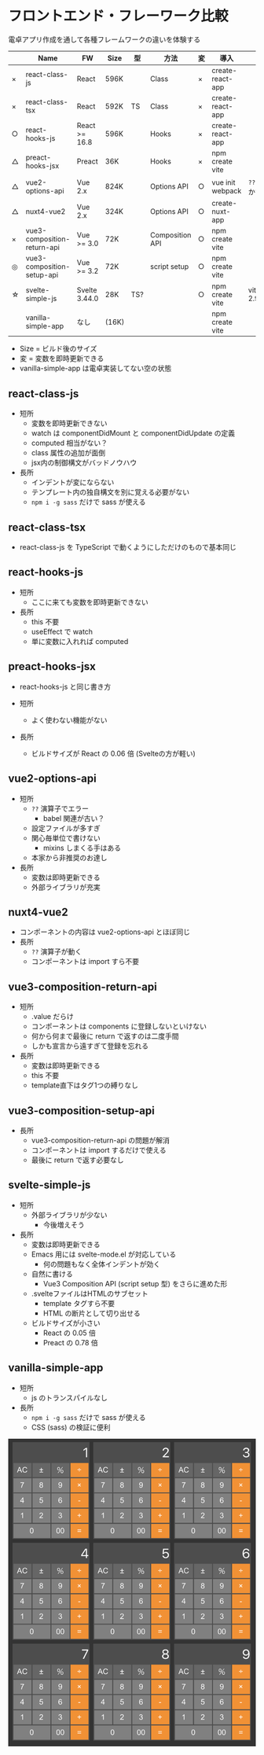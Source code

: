 # フロントエンド・フレーワーク比較

電卓アプリ作成を通して各種フレームワークの違いを体験する

|    | Name                        | FW            | Size  | 型  | 方法            | 変 | 導入             |             |
|----|-----------------------------|---------------|-------|-----|-----------------|----|------------------|-------------|
| × | react-class-js              | React         | 596K  |     | Class           | × | create-react-app |             |
| × | react-class-tsx             | React         | 592K  | TS  | Class           | × | create-react-app |             |
| ○ | react-hooks-js              | React >= 16.8 | 596K  |     | Hooks           | × | create-react-app |             |
| △ | preact-hooks-jsx            | Preact        | 36K   |     | Hooks           | × | npm create vite  |             |
| △ | vue2-options-api            | Vue 2.x       | 824K  |     | Options API     | ○ | vue init webpack | `??` 動かず |
| △ | nuxt4-vue2                  | Vue 2.x       | 324K  |     | Options API     | ○ | create-nuxt-app  |             |
| × | vue3-composition-return-api | Vue >= 3.0    | 72K   |     | Composition API | ○ | npm create vite  |             |
| ◎ | vue3-composition-setup-api  | Vue >= 3.2    | 72K   |     | script setup    | ○ | npm create vite  |             |
| ☆ | svelte-simple-js            | Svelte 3.44.0 | 28K   | TS? |                 | ○ | npm create vite  | vite 2.9.0  |
|    | vanilla-simple-app          | なし          | (16K) |     |                 |    | npm create vite  |             |

- Size = ビルド後のサイズ
- 変 = 変数を即時更新できる
- vanilla-simple-app は電卓実装してない空の状態

## react-class-js

- 短所
  - 変数を即時更新できない
  - watch は componentDidMount と componentDidUpdate の定義
  - computed 相当がない？
  - class 属性の追加が面倒
  - jsx内の制御構文がバッドノウハウ
- 長所
  - インデントが変にならない
  - テンプレート内の独自構文を別に覚える必要がない
  - `npm i -g sass` だけで sass が使える

## react-class-tsx

- react-class-js を TypeScript で動くようにしただけのもので基本同じ

## react-hooks-js

- 短所
  - ここに来ても変数を即時更新できない
- 長所
  - this 不要
  - useEffect で watch
  - 単に変数に入れれば computed

## preact-hooks-jsx

- react-hooks-js と同じ書き方

- 短所
  - よく使わない機能がない
- 長所
  - ビルドサイズが React の 0.06 倍 (Svelteの方が軽い)

## vue2-options-api

- 短所
  - `??` 演算子でエラー
    - babel 関連が古い？
  - 設定ファイルが多すぎ
  - 関心毎単位で書けない
    - mixins しまくる手はある
  - 本家から非推奨のお達し
- 長所
  - 変数は即時更新できる
  - 外部ライブラリが充実

## nuxt4-vue2

- コンポーネントの内容は vue2-options-api とほぼ同じ
- 長所
  - `??` 演算子が動く
  - コンポーネントは import すら不要

## vue3-composition-return-api

- 短所
  - .value だらけ
  - コンポーネントは components に登録しないといけない
  - 何から何まで最後に return で返すのは二度手間
  - しかも宣言から遠すぎて登録を忘れる
- 長所
  - 変数は即時更新できる
  - this 不要
  - template直下はタグ1つの縛りなし

## vue3-composition-setup-api

- 長所
  - vue3-composition-return-api の問題が解消
  - コンポーネントは import するだけで使える
  - 最後に return で返す必要なし

## svelte-simple-js

- 短所
  - 外部ライブラリが少ない
    - 今後増えそう
- 長所
  - 変数は即時更新できる
  - Emacs 用には svelte-mode.el が対応している
    - 何の問題もなく全体インデントが効く
  - 自然に書ける
    - Vue3 Composition API (script setup 型) をさらに進めた形
  - .svelteファイルはHTMLのサブセット
    - template タグすら不要
    - HTML の断片として切り出せる
  - ビルドサイズが小さい
    - React の 0.05 倍
    - Preact の 0.78 倍

## vanilla-simple-app

- 短所
  - js のトランスパイルなし
- 長所
  - `npm i -g sass` だけで sass が使える
  - CSS (sass) の検証に便利

![](image.png)
